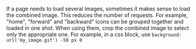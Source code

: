 If a page needs to load several images, sometimes it makes sense to load the combined image. 
This reduces the number of requests. For example, "home", "forward" and "backward" icons can
be grouped together and loaded in one shot. When using them, crop the combined image to select
only the appropriate one. For example, in a css block, use ``background: url('my_image.gif') -50 px 0``
